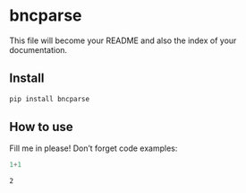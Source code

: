 bncparse
================

<!-- WARNING: THIS FILE WAS AUTOGENERATED! DO NOT EDIT! -->

This file will become your README and also the index of your
documentation.

## Install

``` sh
pip install bncparse
```

## How to use

Fill me in please! Don’t forget code examples:

``` python
1+1
```

    2

